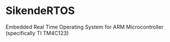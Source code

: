 # SikendeRTOS
Embedded Real Time Operating System for ARM Microcontroller (specifically TI TM4C123)

<a href="./html/index.html" title="Doxygen">

